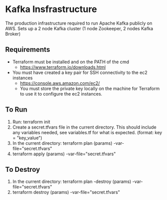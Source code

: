 # Kafka Insfrastructure

The production infrastructure required to run Apache Kafka publicly on AWS. Sets up a 2 node Kafka cluster (1 node Zookeeper, 2 nodes Kafka Broker)

## Requirements

- Terraform must be installed and on the PATH of the cmd
    - https://www.terraform.io/downloads.html
- You must have created a key pair for SSH connectivity to the ec2 instances
    - https://console.aws.amazon.com/ec2/
    - You must store the private key locally on the machine for Terraform to use it to configure the ec2 instances.

## To Run

1. Run: terraform init
2. Create a secret.tfvars file in the current directory. This should include any variables needed, see variables.tf for what is expected. (format: key = "key_value")
3. In the current directory: terraform plan (params) -var-file="secret.tfvars"
4. terraform apply (params) -var-file="secret.tfvars"

## To Destroy

1. In the current directory: terraform plan -destroy (params) -var-file="secret.tfvars"
2. terraform destroy (params) -var-file="secret.tfvars"